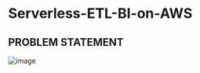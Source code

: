 # Serverless-ETL-BI-on-AWS

## PROBLEM STATEMENT

![image](https://user-images.githubusercontent.com/87073324/190860423-1bc878d8-9ced-4290-8aac-bf50437d85a3.png)

